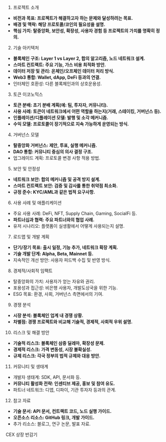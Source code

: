 1. 프로젝트 소개   
- **비전과 목표: 프로젝트가 해결하고자 하는 문제와 달성하려는 목표.**
- **배경 및 맥락: 해당 프로토콜/코인의 필요성을 설명.**
- **핵심 가치: 탈중앙화, 보안성, 확장성, 사용자 경험 등 프로젝트의 가치를 명확히 정의.**

2. 기술 아키텍처   
- **블록체인 구조: Layer 1 vs Layer 2, 합의 알고리즘, 노드 네트워크 설계.**
- **스마트 컨트랙트: 주요 기능, 가스 비용 최적화 방안.**
- **데이터 저장 및 관리: 온체인/오프체인 데이터 처리 방식.**
- **Web3 통합: Wallet, dApp, DeFi 등과의 연결.**
- 인터체인 호환성: 다른 블록체인과의 상호운용성.

3. 토큰 이코노믹스   
- **토큰 분배: 초기 분배 계획(예: 팀, 투자자, 커뮤니티).**
- **사용 사례: 토큰이 네트워크에서 어떤 역할을 하는지(거래, 스테이킹, 거버넌스 등).**
- **인플레이션/디플레이션 모델: 발행 및 소각 메커니즘.**
- **수익 모델: 프로토콜이 장기적으로 지속 가능하게 운영되는 방식.**

4. 거버넌스 모델   
- **탈중앙화 거버넌스: 제안, 투표, 실행 메커니즘.**
- **DAO 통합: 커뮤니티 중심의 의사 결정 구조.**
- 업그레이드 계획: 프로토콜 변경 사항 적용 방법.

5. 보안 및 안정성   
- **네트워크 보안: 합의 메커니즘 및 공격 방지 설계.**
- **스마트 컨트랙트 보안: 검증 및 감사를 통한 취약점 최소화.**
- **규정 준수: KYC/AML과 같은 법적 요구사항.**

6. 사용 사례 및 애플리케이션   
- 주요 사용 사례: DeFi, NFT, Supply Chain, Gaming, SocialFi 등.
- **파트너십과 협력: 주요 파트너와의 협업 사례.**
- 유저 시나리오: 플랫폼이 실생활에서 어떻게 사용되는지 설명.

7. 로드맵 및 개발 계획   
- **단기/장기 목표: 출시 일정, 기능 추가, 네트워크 확장 계획.**
- **기술 개발 단계: Alpha, Beta, Mainnet 등.**
- 지속적인 개선 방안: 사용자 피드백 수집 및 반영 방식.

8. 경제적/사회적 임팩트   
- 탈중앙화의 가치: 사용자가 얻는 자유와 권리.
- 포용성과 접근성: 비은행 사용자, 개발도상국을 위한 기능.
- ESG 목표: 환경, 사회, 거버넌스 측면에서의 기여.

9. 경쟁 분석   
- **시장 분석: 블록체인 업계 내 경쟁 상황.**
- **차별점: 경쟁 프로젝트와 비교해 기술적, 경제적, 사회적 우위 설명.**

10. 리스크 및 해결 방안   
- **기술적 리스크: 블록체인 삼중 딜레마, 확장성 문제.**
- **경제적 리스크: 가격 변동성, 시장 불확실성.**
- **규제 리스크: 각국 정부의 법적 규제와 대응 방안.**

11. 커뮤니티 및 생태계   
- 개발자 생태계: SDK, API, 문서화 등.
- **커뮤니티 활성화 전략: 인센티브 제공, 홍보 및 참여 유도.**
- 파트너 네트워크: 디앱, 디파이, 기관 투자자 등과의 관계.

12. 참고 자료   
- **기술 문서: API 문서, 컨트랙트 코드, 노드 실행 가이드.**
- **오픈소스 리소스: GitHub 링크, 개발 가이드.**
- 추가 리소스: 블로그, 연구 논문, 발표 자료.

CEX 상장
반감기